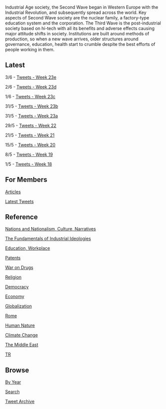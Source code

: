 
Industrial Age society, the Second Wave began in Western Europe with
the Industrial Revolution, and subsequently spread across the
world. Key aspects of Second Wave society are the nuclear family, a
factory-type education system and the corporation. The Third Wave is
the post-industrial society based on hi-tech with all its benefits and
adverse effects causing major attitude shifts in society. Institutions
are built around methods of production, so when a new wave arrives,
older structures around governance, education, health start to crumble
despite the best efforts of people working in them.

## Latest

3/6 - [Tweets - Week 23e](/tweets/2020/week23e.md)

2/6 - [Tweets - Week 23d](/tweets/2020/week23d.md)

1/6 - [Tweets - Week 23c](/tweets/2020/week23c.md)

31/5 - [Tweets - Week 23b](/tweets/2020/week23b.md)

31/5 - [Tweets - Week 23a](/tweets/2020/week23a.md)

29/5 - [Tweets - Week 22](/tweets/2020/week22.md)

21/5 - [Tweets - Week 21](/tweets/2020/week21.md)

15/5 - [Tweets - Week 20](/tweets/2020/week20.md)

8/5 - [Tweets - Week 19](/tweets/2020/week19.md)

1/5 - [Tweets - Week 18](/tweets/2020/week18.md)

## For Members

[Articles](https://thirdwave-members.herokuapp.com/articles)

[Latest Tweets](https://thirdwave-members.herokuapp.com/tweets)

## Reference

[Nations and Nationalism, Culture, Narratives](/2013/02/nations-and-nationalism.md)

[The Fundamentals of Industrial Ideologies](/2011/04/fundamentals-of-industrial-ideologies.md)

[Education, Workplace](2017/09/education-workplace.md)

[Patents](/2018/09/patents.md)

[War on Drugs](/2019/11/war-on-drugs.md)

[Religion](/2015/04/god-religion.md)

[Democracy](/2016/11/democracy.md)

[Economy](/2018/05/economy.md)

[Globalization](/2018/09/globalization.md)

[Rome](/2017/12/rome.md)

[Human Nature](/2020/07/human-nature.md)

[Climate Change](/2018/12/climate.md)

[The Middle East](/2019/07/middleeast.md)

[TR](../tr)

## Browse

[By Year](years.md)

[Search](search.html)

[Tweet Archive](/tweets/README.md)

